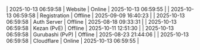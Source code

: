 | 2025-10-13 06:59:58 | Website | Online | 2025-10-13 06:59:55 |
| 2025-10-13 06:59:58 | Registration | Offline | 2025-09-09 16:40:23 |
| 2025-10-13 06:59:58 | Auth Server | Offline | 2025-08-18 09:33:31 |
| 2025-10-13 06:59:58 | Kezan (PvE) | Offline | 2025-10-11 12:51:30 |
| 2025-10-13 06:59:58 | Gurubashi (PvP) | Offline | 2025-08-23 21:44:06 |
| 2025-10-13 06:59:58 | Cloudflare | Online | 2025-10-13 06:59:55 |
